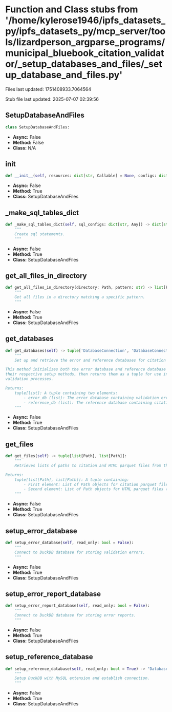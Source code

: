 # Function and Class stubs from '/home/kylerose1946/ipfs_datasets_py/ipfs_datasets_py/mcp_server/tools/lizardperson_argparse_programs/municipal_bluebook_citation_validator/_setup_databases_and_files/_setup_database_and_files.py'

Files last updated: 1751408933.7064564

Stub file last updated: 2025-07-07 02:39:56

## SetupDatabaseAndFiles

```python
class SetupDatabaseAndFiles:
```
* **Async:** False
* **Method:** False
* **Class:** N/A

## __init__

```python
def __init__(self, resources: dict[str, Callable] = None, configs: dict[str, Any] = None) -> None:
```
* **Async:** False
* **Method:** True
* **Class:** SetupDatabaseAndFiles

## _make_sql_tables_dict

```python
def _make_sql_tables_dict(self, sql_configs: dict[str, Any]) -> dict[str, str]:
    """
    Create sql statements.
    """
```
* **Async:** False
* **Method:** True
* **Class:** SetupDatabaseAndFiles

## get_all_files_in_directory

```python
def get_all_files_in_directory(directory: Path, pattern: str) -> list[Path]:
    """
    Get all files in a directory matching a specific pattern.
    """
```
* **Async:** False
* **Method:** True
* **Class:** SetupDatabaseAndFiles

## get_databases

```python
def get_databases(self) -> tuple['DatabaseConnection', 'DatabaseConnection']:
    """
    Set up and retrieve the error and reference databases for citation validation.

This method initializes both the error database and reference database by calling
their respective setup methods, then returns them as a tuple for use in citation
validation processes.

Returns:
    tuple[list]: A tuple containing two elements:
        - error_db (list): The error database containing validation error records
        - reference_db (list): The reference database containing citation reference data
    """
```
* **Async:** False
* **Method:** True
* **Class:** SetupDatabaseAndFiles

## get_files

```python
def get_files(self) -> tuple[list[Path], list[Path]]:
    """
    Retrieves lists of paths to citation and HTML parquet files from the citation and document directory.

Returns:
    tuple[list[Path], list[Path]]: A tuple containing:
        - First element: List of Path objects for citation parquet files (*_citation.parquet)
        - Second element: List of Path objects for HTML parquet files (*_html.parquet)
    """
```
* **Async:** False
* **Method:** True
* **Class:** SetupDatabaseAndFiles

## setup_error_database

```python
def setup_error_database(self, read_only: bool = False):
    """
    Connect to DuckDB database for storing validation errors.
    """
```
* **Async:** False
* **Method:** True
* **Class:** SetupDatabaseAndFiles

## setup_error_report_database

```python
def setup_error_report_database(self, read_only: bool = False):
    """
    Connect to DuckDB database for storing error reports.
    """
```
* **Async:** False
* **Method:** True
* **Class:** SetupDatabaseAndFiles

## setup_reference_database

```python
def setup_reference_database(self, read_only: bool = True) -> "DatabaseConnection":
    """
    Setup DuckDB with MySQL extension and establish connection.
    """
```
* **Async:** False
* **Method:** True
* **Class:** SetupDatabaseAndFiles
